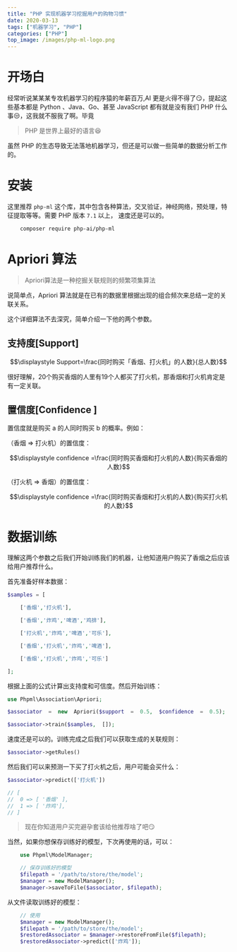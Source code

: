 ```yaml
---
title: "PHP 实现机器学习挖掘用户的购物习惯"
date: 2020-03-13
tags: ["机器学习", "PHP"]
categories: ["PHP"]
top_image: /images/php-ml-logo.png
---
```


# 开场白

经常听说某某某专攻机器学习的程序猿的年薪百万,AI 更是火得不得了😏，提起这些基本都是 Python 、Java、Go、甚至 JavaScript 都有就是没有我们 PHP 什么事😒，这我就不服我了啊。毕竟
> PHP 是世界上最好的语言😆

虽然 PHP 的生态导致无法落地机器学习，但还是可以做一些简单的数据分析工作的。
<!-- more -->

# 安装

这里推荐 `php-ml` 这个库，其中包含各种算法，交叉验证，神经网络，预处理，特征提取等等。需要 PHP 版本 `7.1` 以上， 速度还是可以的。
```bash
	composer require php-ai/php-ml
```
# Apriori 算法

> Apriori算法是一种挖掘关联规则的频繁项集算法

说简单点，Apriori 算法就是在已有的数据里根据出现的组合频次来总结一定的关联关系。

这个详细算法不去深究，简单介绍一下他的两个参数。

## 支持度[Support]

$$\displaystyle Support=\frac{同时购买「香烟、打火机」的人数}{总人数}$$

很好理解，20个购买香烟的人里有19个人都买了打火机，那香烟和打火机肯定是有一定关联。


## 置信度[Confidence ]

置信度就是购买 a 的人同时购买 b 的概率。例如：

（香烟 => 打火机）的置信度：

$$\displaystyle confidence =\frac{同时购买香烟和打火机的人数}{购买香烟的人数}$$

（打火机 => 香烟）的置信度：

$$\displaystyle confidence =\frac{同时购买香烟和打火机的人数}{购买打火机的人数}$$

# 数据训练

理解这两个参数之后我们开始训练我们的机器，让他知道用户购买了香烟之后应该给用户推荐什么。

首先准备好样本数据：
```php
$samples = [

    ['香烟','打火机'],

    ['香烟','炸鸡','啤酒','鸡排'],

    ['打火机','炸鸡','啤酒','可乐'],

    ['香烟','打火机','炸鸡','啤酒'],

    ['香烟','打火机','炸鸡','可乐']

];
```

根据上面的公式计算出支持度和可信度。然后开始训练：
```php
use Phpml\Association\Apriori;

$associator  =  new  Apriori($support  =  0.5,  $confidence  =  0.5);

$associator->train($samples,  []);
```
速度还是可以的。训练完成之后我们可以获取生成的关联规则：
```php
$associator->getRules()
```
然后我们可以来预测一下买了打火机之后，用户可能会买什么：
```php
$associator->predict(['打火机'])

// [
//	0 => [ '香烟' ],
//	1 => [ '炸鸡'],
// ]
```

> 现在你知道用户买完避孕套该给他推荐啥了吧😏

当然，如果你想保存训练好的模型，下次再使用的话，可以：
```php
	use Phpml\ModelManager;

	// 保存训练好的模型
	$filepath = '/path/to/store/the/model'; 
	$manager = new ModelManager();
	$manager->saveToFile($associator, $filepath);
```
从文件读取训练好的模型：
```php
	// 使用
	$manager = new ModelManager();
	$filepath = '/path/to/store/the/model'; 
	$restoredAssociator = $manager->restoreFromFile($filepath);
	$restoredAssociator->predict(['炸鸡']);
```